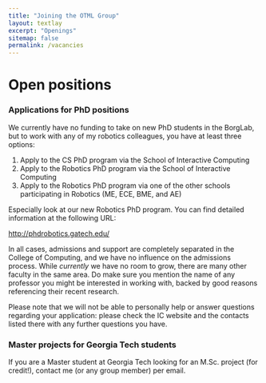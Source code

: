 ```yaml
---
title: "Joining the OTML Group"
layout: textlay
excerpt: "Openings"
sitemap: false
permalink: /vacancies
---
```


# Open positions

### Applications for PhD positions

We currently have no funding to take on new PhD students in the BorgLab, but to work with any of my robotics colleagues, you have at least three options:

1) Apply to the CS PhD program via the School of Interactive Computing
2) Apply to the Robotics PhD program via the School of Interactive Computing
3) Apply to the Robotics PhD program via one of the other schools participating in Robotics (ME, ECE, BME, and AE)

Especially look at our new Robotics PhD program. You can find detailed information at the following URL:

http://phdrobotics.gatech.edu/

In all cases, admissions and support are completely separated in the College of Computing, 
and we have no influence on the admissions process. 
While *currently* we have no room to grow, there are many other faculty in the same area.
Do make sure you mention the name of any professor you might be interested in working with, 
backed by good reasons referencing their recent research.

Please note that we will not be able to personally help or answer questions regarding your application: 
please check the IC website and the contacts listed there with any further questions you have.

### Master projects for Georgia Tech students
If you are a Master student at Georgia Tech looking for an M.Sc. project (for credit!), 
contact me (or any group member) per email.

<!-- <figure>
<img src="{{ site.url }}{{ site.baseurl }}/images/picpic/Gallery/DSC_0696.jpg" width="95%">
</figure> -->
